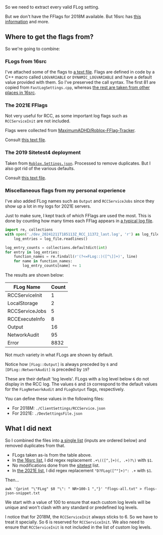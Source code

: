 So we need to extract every valid FLog setting.

But we don't have the FFlags for 2018M available. But 16src has [this information](https://github.com/Jxys3rrV/roblox-2016-source-code/blob/4de2dc3a380e1babe4343c49a4341ceac749eddb/App/v8datamodel/FastLogSettings.cpp#L9) and more.

## Where to get the flags from?

So we're going to combine:

### FLogs from 16src

I've attached some of the flags to [a text file](./flogs-16src.txt). Flags are defined in code by a C++ macro called `LOGVARIABLE` or `DYNAMIC_LOGVARIABLE` and have a default value provided with them. So I've preserved the call syntax. The first 81 are copied from `FastLogSettings.cpp`, whereas [the rest are taken from other places in 16src](https://github.com/search?q=repo%3AJxys3rrV%2Froblox-2016-source-code+%28%2F%28%3F-i%29DYNAMIC_LOGVARIABLE%5C%28%2F+OR+%2F%28%3F-i%29LOGVARIABLE%5C%28%2F%29&type=code).

### The 2021E FFlags

Not very useful for RCC, as some important log flags such as `RCCServiceInit` are not included.

Flags were collected from [MaximumADHD/Roblox-FFlag-Tracker](https://github.com/MaximumADHD/Roblox-FFlag-Tracker/blob/50e7d23fb6723871b6f960b2ff530099e2485be0/PCDesktopClient.json).

Consult [this text file](./flogs-2021E.txt).

### The 2019 Sitetest4 deployment

Taken from [`Roblox.Settings.json`](https://github.com/FlarfGithub/RobloxLabs-Roblox.SiteTest4/blob/6286186bcf2adc898b7c9c04bf9d2fdc4ae69f81/Default/Roblox.Settings.json#L131). Processed to remove duplicates. But I also got rid of the various defaults.

Consult [this text file](./flogs-sitetest4.txt).

### Miscellaneous flags from my personal experience

I've also added FLog names such as `Output` and `RCCServiceJobs` since they show up a lot in my logs for 2021E servers.

Just to make sure, I kept track of which FFlags are used the most. This is done by counting how many times each FFlag appears in [a typical log file](./dev_20241211T185113Z_RCC_11372_last.log).

```py
import re, collections
with open('./dev_20241211T185113Z_RCC_11372_last.log', 'r') as log_file: # Replace with your log file path.
    log_entries = log_file.readlines()

log_entry_counts = collections.defaultdict(int)
for entry in log_entries:
    function_names = re.findall(r'(?<=FLog::)([^\]]+)', line)
    for name in function_names:
        log_entry_counts[name] += 1
```

The results are shown below:

| FLog Name      | Count |
| -------------- | ----- |
| RCCServiceInit | 1     |
| LocalStorage   | 2     |
| RCCServiceJobs | 5     |
| RCCExecuteInfo | 8     |
| Output         | 16    |
| NetworkAudit   | 95    |
| Error          | 8832  |

Not much variety in what FLogs are shown by default.

Notice how `[FLog::Output]` is always preceded by `6` and `[DFLog::NetworkAudit]` is preceded by `19`?

These are their default 'log levels'. FLogs with a log level below `6` do not display in the RCC log. The values `6` and `19` correspond to the default values for the `FLogNetworkAudit` and `FLogOutput` flags, respectively.

You can define these values in the following files:

- For 2018M: `./ClientSettings/RCCService.json`
- For 2021E: `./DevSettingsFile.json`

## What I did next

So I combined the files into [a single list](./flogs-all.txt) (inputs are ordered below) and removed duplicates from that.

- FLogs taken as-is from the table above.
- In [the 16src list](./flogs-16src.txt), I did regex replacement `.+\(([^,]+)(, .+)?\)` with `$1`.
- No modifications done from the [sitetest](./flogs-sitetest4.txt) list.
- In [the 2021E list](./flogs-2021E.txt), I did regex replacement `"D?FLog([^"]+)": .+` with `$1`.

Then...

```shell
awk '{print "\"FLog" $0 "\": " NR+100-1 ","}' "flogs-all.txt" > flogs-json-snippet.txt
```

We start with a value of 100 to ensure that each custom log levels will be unique and won't clash with any standard or predefined log levels.

I notice that for 2018M, the `RCCServiceInit` always sticks to 6. So we have to treat it specially. So 6 is reserved for `RCCServiceInit`. We also need to ensure that `RCCServiceInit` is not included in the list of custom log levels.
